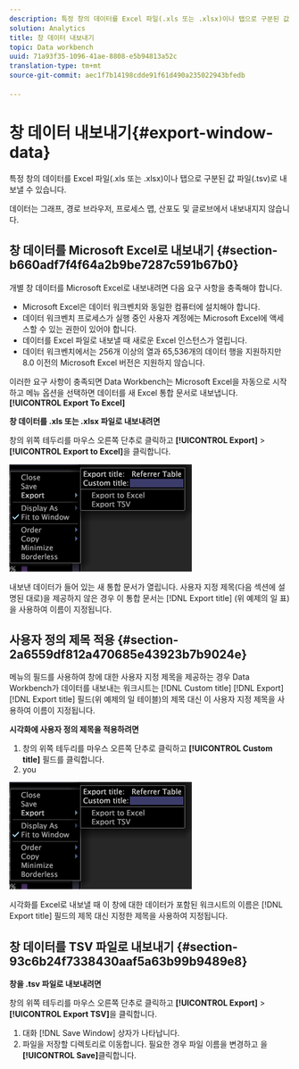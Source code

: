 ```yaml
---
description: 특정 창의 데이터를 Excel 파일(.xls 또는 .xlsx)이나 탭으로 구분된 값 파일(.tsv)로 내보낼 수 있습니다.
solution: Analytics
title: 창 데이터 내보내기
topic: Data workbench
uuid: 71a93f35-1096-41ae-8808-e5b94813a52c
translation-type: tm+mt
source-git-commit: aec1f7b14198cdde91f61d490a235022943bfedb

---
```



# 창 데이터 내보내기{#export-window-data}

특정 창의 데이터를 Excel 파일(.xls 또는 .xlsx)이나 탭으로 구분된 값 파일(.tsv)로 내보낼 수 있습니다.

데이터는 그래프, 경로 브라우저, 프로세스 맵, 산포도 및 글로브에서 내보내지지 않습니다.

## 창 데이터를 Microsoft Excel로 내보내기 {#section-b660adf7f4f64a2b9be7287c591b67b0}

개별 창 데이터를 Microsoft Excel로 내보내려면 다음 요구 사항을 충족해야 합니다.

* Microsoft Excel은 데이터 워크벤치와 동일한 컴퓨터에 설치해야 합니다.
* 데이터 워크벤치 프로세스가 실행 중인 사용자 계정에는 Microsoft Excel에 액세스할 수 있는 권한이 있어야 합니다.
* 데이터를 Excel 파일로 내보낼 때 새로운 Excel 인스턴스가 열립니다.
* 데이터 워크벤치에서는 256개 이상의 열과 65,536개의 데이터 행을 지원하지만 8.0 이전의 Microsoft Excel 버전은 지원하지 않습니다.

이러한 요구 사항이 충족되면 Data Workbench는 Microsoft Excel을 자동으로 시작하고 메뉴 옵션을 선택하면 데이터를 새 Excel 통합 문서로 내보냅니다. **[!UICONTROL Export To Excel]**

**창 데이터를 .xls 또는 .xlsx 파일로 내보내려면**

창의 위쪽 테두리를 마우스 오른쪽 단추로 클릭하고 **[!UICONTROL Export]** > **[!UICONTROL Export to Excel]**&#x200B;을 클릭합니다.

![](assets/mnu_window_TitleBar_Export.png)

내보낸 데이터가 들어 있는 새 통합 문서가 열립니다. 사용자 지정 제목(다음 섹션에 설명된 대로)을 제공하지 않은 경우 이 통합 문서는 [!DNL Export title] (위 예제의 일 표)을 사용하여 이름이 지정됩니다.

## 사용자 정의 제목 적용 {#section-2a6559df812a470685e43923b7b9024e}

메뉴의 필드를 사용하여 창에 대한 사용자 지정 제목을 제공하는 경우 Data Workbench가 데이터를 내보내는 워크시트는 [!DNL Custom title] [!DNL Export] [!DNL Export title] 필드(위 예제의 일 테이블)의 제목 대신 이 사용자 지정 제목을 사용하여 이름이 지정됩니다.

**시각화에 사용자 정의 제목을 적용하려면**

1. 창의 위쪽 테두리를 마우스 오른쪽 단추로 클릭하고 **[!UICONTROL Custom title]** 필드를 클릭합니다.
1. you

![](assets/mnu_window_TitleBar_Export.png)

시각화를 Excel로 내보낼 때 이 창에 대한 데이터가 포함된 워크시트의 이름은 [!DNL Export title] 필드의 제목 대신 지정한 제목을 사용하여 지정됩니다.

## 창 데이터를 TSV 파일로 내보내기 {#section-93c6b24f7338430aaf5a63b99b9489e8}

**창을 .tsv 파일로 내보내려면**

창의 위쪽 테두리를 마우스 오른쪽 단추로 클릭하고 **[!UICONTROL Export]** > **[!UICONTROL Export TSV]**&#x200B;을 클릭합니다.

1. 대화 [!DNL Save Window] 상자가 나타납니다.
1. 파일을 저장할 디렉토리로 이동합니다. 필요한 경우 파일 이름을 변경하고 을 **[!UICONTROL Save]**&#x200B;클릭합니다.

